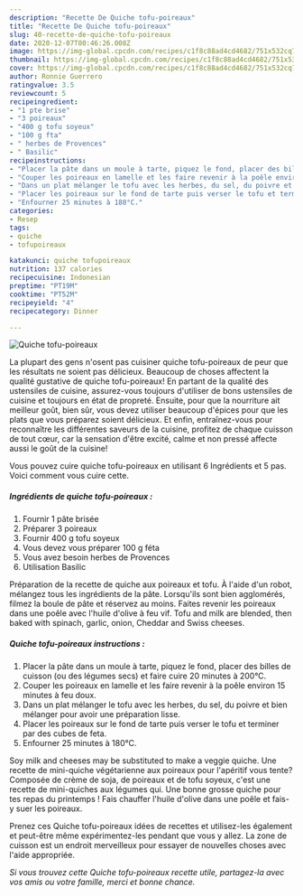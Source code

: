 ```yaml
---
description: "Recette De Quiche tofu-poireaux"
title: "Recette De Quiche tofu-poireaux"
slug: 40-recette-de-quiche-tofu-poireaux
date: 2020-12-07T00:46:26.008Z
image: https://img-global.cpcdn.com/recipes/c1f8c88ad4cd4682/751x532cq70/quiche-tofu-poireaux-photo-principale-de-la-recette.jpg
thumbnail: https://img-global.cpcdn.com/recipes/c1f8c88ad4cd4682/751x532cq70/quiche-tofu-poireaux-photo-principale-de-la-recette.jpg
cover: https://img-global.cpcdn.com/recipes/c1f8c88ad4cd4682/751x532cq70/quiche-tofu-poireaux-photo-principale-de-la-recette.jpg
author: Ronnie Guerrero
ratingvalue: 3.5
reviewcount: 5
recipeingredient:
- "1 pte brise"
- "3 poireaux"
- "400 g tofu soyeux"
- "100 g fta"
- " herbes de Provences"
- " Basilic"
recipeinstructions:
- "Placer la pâte dans un moule à tarte, piquez le fond, placer des billes de cuisson (ou des légumes secs) et faire cuire 20 minutes à 200°C."
- "Couper les poireaux en lamelle et les faire revenir à la poêle environ 15 minutes à feu doux."
- "Dans un plat mélanger le tofu avec les herbes, du sel, du poivre et bien mélanger pour avoir une préparation lisse."
- "Placer les poireaux sur le fond de tarte puis verser le tofu et terminer par des cubes de feta."
- "Enfourner 25 minutes à 180°C."
categories:
- Resep
tags:
- quiche
- tofupoireaux

katakunci: quiche tofupoireaux 
nutrition: 137 calories
recipecuisine: Indonesian
preptime: "PT19M"
cooktime: "PT52M"
recipeyield: "4"
recipecategory: Dinner

---
```



![Quiche tofu-poireaux](https://img-global.cpcdn.com/recipes/c1f8c88ad4cd4682/751x532cq70/quiche-tofu-poireaux-photo-principale-de-la-recette.jpg)

La plupart des gens n'osent pas cuisiner quiche tofu-poireaux de peur que les résultats ne soient pas délicieux. Beaucoup de choses affectent la qualité gustative de quiche tofu-poireaux! En partant de la qualité des ustensiles de cuisine, assurez-vous toujours d'utiliser de bons ustensiles de cuisine et toujours en état de propreté. Ensuite, pour que la nourriture ait meilleur goût, bien sûr, vous devez utiliser beaucoup d'épices pour que les plats que vous préparez soient délicieux. Et enfin, entraînez-vous pour reconnaître les différentes saveurs de la cuisine, profitez de chaque cuisson de tout cœur, car la sensation d'être excité, calme et non pressé affecte aussi le goût de la cuisine!

<!--inarticleads1-->

Vous pouvez cuire quiche tofu-poireaux en utilisant 6 Ingrédients et 5 pas. Voici comment vous cuire cette.

##### Ingrédients de quiche tofu-poireaux :

1. Fournir 1 pâte brisée
1. Préparer 3 poireaux
1. Fournir 400 g tofu soyeux
1. Vous devez vous préparer 100 g féta
1. Vous avez besoin  herbes de Provences
1. Utilisation  Basilic


Préparation de la recette de quiche aux poireaux et tofu. À l&#39;aide d&#39;un robot, mélangez tous les ingrédients de la pâte. Lorsqu&#39;ils sont bien agglomérés, filmez la boule de pâte et réservez au moins. Faites revenir les poireaux dans une poêle avec l&#39;huile d&#39;olive à feu vif. Tofu and milk are blended, then baked with spinach, garlic, onion, Cheddar and Swiss cheeses. 

<!--inarticleads2-->

##### Quiche tofu-poireaux instructions :

1. Placer la pâte dans un moule à tarte, piquez le fond, placer des billes de cuisson (ou des légumes secs) et faire cuire 20 minutes à 200°C.
1. Couper les poireaux en lamelle et les faire revenir à la poêle environ 15 minutes à feu doux.
1. Dans un plat mélanger le tofu avec les herbes, du sel, du poivre et bien mélanger pour avoir une préparation lisse.
1. Placer les poireaux sur le fond de tarte puis verser le tofu et terminer par des cubes de feta.
1. Enfourner 25 minutes à 180°C.


Soy milk and cheeses may be substituted to make a veggie quiche. Une recette de mini-quiche végétarienne aux poireaux pour l&#39;apéritif vous tente? Composée de crème de soja, de poireaux et de tofu soyeux, c&#39;est une recette de mini-quiches aux légumes qui. Une bonne grosse quiche pour tes repas du printemps ! Fais chauffer l&#39;huile d&#39;olive dans une poêle et fais-y suer les poireaux. 

<!--inarticleads1-->

<p>
Prenez ces Quiche tofu-poireaux idées de recettes et utilisez-les également et peut-être même expérimentez-les pendant que vous y allez. La zone de cuisson est un endroit merveilleux pour essayer de nouvelles choses avec l'aide appropriée.
</p>

<p>
<i>Si vous trouvez cette Quiche tofu-poireaux recette utile, partagez-la avec vos amis ou votre famille, merci et bonne chance.</i>
</p>
